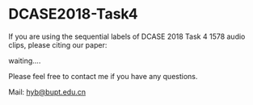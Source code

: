 # DCASE2018-Task4

If you are using the sequential labels of DCASE 2018 Task 4 1578 audio clips, please citing our paper:

waiting....

Please feel free to contact me if you have any questions.

Mail: hyb@bupt.edu.cn
